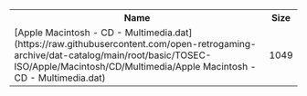 <table>
<tr><th>Name</th><th>Size</th></tr>
<tr><td>
[Apple Macintosh - CD - Multimedia.dat](https://raw.githubusercontent.com/open-retrogaming-archive/dat-catalog/main/root/basic/TOSEC-ISO/Apple/Macintosh/CD/Multimedia/Apple Macintosh - CD - Multimedia.dat)
</td><td>1049</td></tr>
</table>
